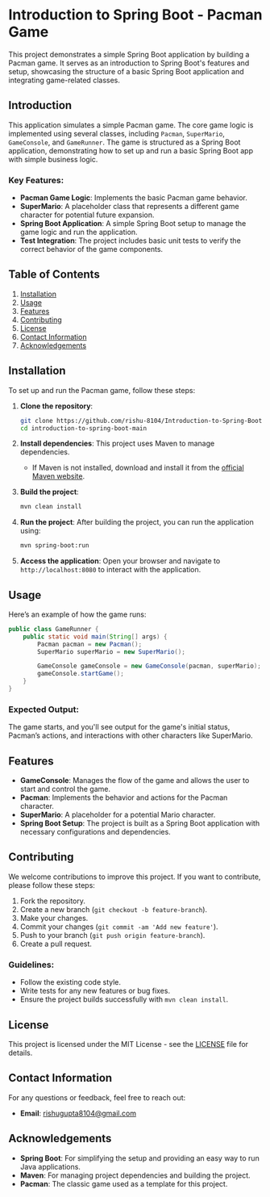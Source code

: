 # Introduction to Spring Boot - Pacman Game

This project demonstrates a simple Spring Boot application by building a Pacman game. It serves as an introduction to Spring Boot's features and setup, showcasing the structure of a basic Spring Boot application and integrating game-related classes.

## Introduction

This application simulates a simple Pacman game. The core game logic is implemented using several classes, including `Pacman`, `SuperMario`, `GameConsole`, and `GameRunner`. The game is structured as a Spring Boot application, demonstrating how to set up and run a basic Spring Boot app with simple business logic.

### Key Features:
- **Pacman Game Logic**: Implements the basic Pacman game behavior.
- **SuperMario**: A placeholder class that represents a different game character for potential future expansion.
- **Spring Boot Application**: A simple Spring Boot setup to manage the game logic and run the application.
- **Test Integration**: The project includes basic unit tests to verify the correct behavior of the game components.

## Table of Contents

1. [Installation](#installation)
2. [Usage](#usage)
3. [Features](#features)
4. [Contributing](#contributing)
5. [License](#license)
6. [Contact Information](#contact-information)
7. [Acknowledgements](#acknowledgements)

## Installation

To set up and run the Pacman game, follow these steps:

1. **Clone the repository**:
    ```bash
    git clone https://github.com/rishu-8104/Introduction-to-Spring-Boot---Pacman-Game.git
    cd introduction-to-spring-boot-main
    ```

2. **Install dependencies**:
   This project uses Maven to manage dependencies.

   - If Maven is not installed, download and install it from the [official Maven website](https://maven.apache.org/download.cgi).

3. **Build the project**:
    ```bash
    mvn clean install
    ```

4. **Run the project**:
    After building the project, you can run the application using:
    ```bash
    mvn spring-boot:run
    ```

5. **Access the application**:
    Open your browser and navigate to `http://localhost:8080` to interact with the application.

## Usage

Here’s an example of how the game runs:

```java
public class GameRunner {
    public static void main(String[] args) {
        Pacman pacman = new Pacman();
        SuperMario superMario = new SuperMario();

        GameConsole gameConsole = new GameConsole(pacman, superMario);
        gameConsole.startGame();
    }
}
```

### Expected Output:
The game starts, and you'll see output for the game's initial status, Pacman’s actions, and interactions with other characters like SuperMario.

## Features

- **GameConsole**: Manages the flow of the game and allows the user to start and control the game.
- **Pacman**: Implements the behavior and actions for the Pacman character.
- **SuperMario**: A placeholder for a potential Mario character.
- **Spring Boot Setup**: The project is built as a Spring Boot application with necessary configurations and dependencies.

## Contributing

We welcome contributions to improve this project. If you want to contribute, please follow these steps:

1. Fork the repository.
2. Create a new branch (`git checkout -b feature-branch`).
3. Make your changes.
4. Commit your changes (`git commit -am 'Add new feature'`).
5. Push to your branch (`git push origin feature-branch`).
6. Create a pull request.

### Guidelines:
- Follow the existing code style.
- Write tests for any new features or bug fixes.
- Ensure the project builds successfully with `mvn clean install`.

## License

This project is licensed under the MIT License - see the [LICENSE](LICENSE) file for details.

## Contact Information

For any questions or feedback, feel free to reach out:

- **Email**: rishugupta8104@gmail.com

## Acknowledgements

- **Spring Boot**: For simplifying the setup and providing an easy way to run Java applications.
- **Maven**: For managing project dependencies and building the project.
- **Pacman**: The classic game used as a template for this project.
